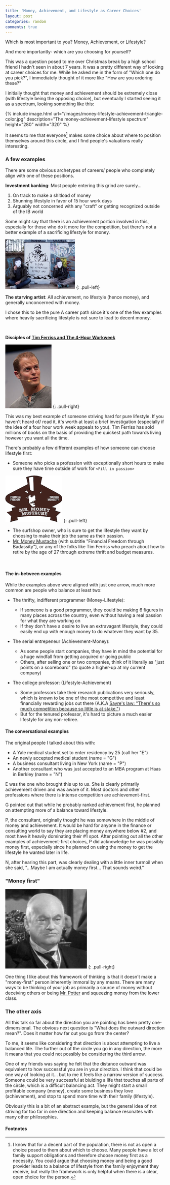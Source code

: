 ```yaml
---
title: 'Money, Achievement, and Lifestyle as Career Choices'
layout: post
categories: random
comments: true
---
```



Which is most important to you? Money, Achievement, or Lifestyle?

And more importantly- which are you choosing for yourself?

This was a question posed to me over Christmas break by a high school friend I hadn't seen in about 7 years. 
It was a pretty different way of looking at career choices for me.
While he asked me in the form of "Which one do you pick?", I immediately thought of it more like "How are you ordering these?"

I initially thought that money and achievement should be extremely close (with lifestyle being the opposing choice), but eventually I started seeing it as a spectrum, looking something like this:

{% include image.html url="/images/money-lifestyle-achievement-triangle-color.jpg" description="The money-achievement-lifestyle spectrum" height="280" width="320" %}


It seems to me that everyone[^note1] makes some choice about where to position themselves around this circle, and I find people's valuations really interesting.


### A few examples

There are some obvious archetypes of careers/ people who completely align with one of these positions.

**Investment banking**: Most people entering this grind are surely... 

1. On track to make a shitload of money
2. Shunning lifestyle in favor of 15 hour work days
3. Arguably not concerned with any "craft" or getting recognized outside of the IB world

Some might say that there is an achievement portion involved in this, especially for those who do it more for the competition, but there's not a better example of a sacrificing lifestyle for money.


![Starving Artist](/images/starving-artist.jpg)
{: .pull-left}

**The starving artist**: All achievement, no lifestyle (hence money), and generally unconcerned with money.


I chose this to be the pure A career path since it's one of the few examples where heavily sacrificing lifestyle is not sure to lead to decent money.

<br>

**Disciples of [Tim Ferriss and The 4-Hour Workweek](http://fourhourworkweek.com/)**

![Tim Ferriss](/images/tim-ferriss.jpg)
{: .pull-right}

This was my best example of someone striving hard for pure lifestyle.
If you haven't heard of/ read it, it's worth at least a brief investigation (especially if the idea of a four hour work week appeals to you).
Tim Ferriss has sold millions of books on the basis of providing the quickest path towards living however you want all the time.


There's probably a few different examples of how someone can choose lifestyle first:
- Someone who picks a profession with exceptionally short hours to make sure they have time outside of work for `<Fill in passion>`

![Mr. Money Moustache](/images/mrmoney.png)
{: .pull-left}

- The surfshop owner, who is sure to get the lifestyle they want by choosing to make their job the same as their passion.
- [Mr. Money Mustache](http://www.mrmoneymustache.com/) (with subtitle "Financial Freedom through Badassity"), or any of the folks like Tim Ferriss who preach about how to retire by the age of 27 through extreme thrift and budget measures.

<br>

#### The in-between examples

While the examples above were aligned with just one arrow, much more common are people who balance at least two:

- The thrifty, indifferent programmer (Money-Lifestyle): 
  - If someone is a good programmer, they could be making 6 figures in many places across the country, even without having a real passion for what they are working on
  - If they don't have a desire to live an extravagant lifestyle, they could easily end up with enough money to do whatever they want by 35.

- The serial entrepeneur (Achievement-Money): 
  - As some people start companies, they have in mind the potential for a huge windfall from getting acquired or going public
  - Others, after selling one or two companies, think of it literally as "just points on a scoreboard" (to quote a higher-up at my current company)

- The college professor: (Lifestyle-Achievement)
  - Some professors take their research publications very seriously, which is known to be one of the most competitive and least financially rewarding jobs out there (A.K.A [Sayre's law: "There's so much competition because so little is at stake."](https://en.wikipedia.org/wiki/Sayre's_law))
  - But for the tenured professor, it's hard to picture a much easier lifestyle for any non-retiree.



#### The conversational examples

The original people I talked about this with:

- A Yale medical student set to enter residency by 25 (call her "E")
- An newly accepted medical student (name = "G")
- A business consultant living in New York (name = "P")
- Another consultant who was just accepted to an MBA program at Haas in Berkley (name = "N")

E was the one who brought this up to us. 
She is clearly primarily achievement driven and was aware of it.
Most doctors and other professions where there is intense competition are achievement-first.

G pointed out that while he probably ranked achievement first, he planned on attempting more of a balance toward lifestyle.

P, the consultant, originally thought he was somewhere in the middle of money and achievement.
It would be hard for anyone in the finance or consulting world to say they are placing money anywhere below #2, and most have it heavily dominating their #1 spot.
After pointing out all the other examples of achievement-first choices, P did acknowledge he was possibly money first, expecially since he planned on using the money to get the lifestyle he wanted later in life.

N, after hearing this part, was clearly dealing with a little inner turmoil when she said, "...Maybe I am actually money first... That sounds weird."

### "Money first"

![Triangle Image](/images/potter.jpg)
{: .pull-right}

One thing I like about this framework of thinking is that it doesn't make a "money-first" person inherently immoral by any means.
There are many ways to be thinking of your job as primarily a source of money without deceiving others or being [Mr. Potter](https://en.wikipedia.org/wiki/Mr._Potter) and squeezing money from the lower class.


### The other axis

All this talk so far about the direction you are pointing has been pretty one-dimensional.
The obvious next question is "What does the outward direction mean?".
Does it matter how far out you go from the center?

To me, it seems like considering that direction is about attempting to live a balanced life. 
The further out of the circle you go in any direction, the more it means that you could not possibly be considering the third arrow.

One of my friends was saying he felt that the distance outward was equivalent to how successful you are in your direction.
I think that could be one way of looking at it... but to me it feels like a narrow version of success.
Someone could be very successful at biulding a life that touches all parts of the circle, which is a difficult balancing act. 
They might start a small profitable company (money), create some business they love (achievement), and stop to spend more time with their family (lifestyle).

Obviously this is a bit of an abstract example, but the general idea of not striving for too far in one direction and keeping balance resonates with many other philosophies.


#### Footnotes
[^note1]:
    I know that for a decent part of the population, there is not as open a choice posed to them about which to choose.
    Many people have a lot of family support obligations and therefore choose money first as a necessity.
    You could argue that choosing money and being a good provider leads to a balance of lifestyle from the family enjoyment they receive, but really the framework is only helpful when there is a clear, open choice for the person.


